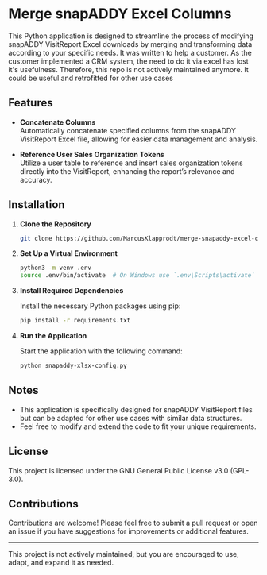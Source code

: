 # Merge snapADDY Excel Columns

This Python application is designed to streamline the process of modifying snapADDY VisitReport Excel downloads by merging and transforming data according to your specific needs.
It was written to help a customer. As the customer implemented a CRM system, the need to do it via excel has lost it's usefulness. Therefore, this repo is not actively maintained anymore. It could be useful and retrofitted for other use cases

## Features

- **Concatenate Columns**  
  Automatically concatenate specified columns from the snapADDY VisitReport Excel file, allowing for easier data management and analysis.

- **Reference User Sales Organization Tokens**  
  Utilize a user table to reference and insert sales organization tokens directly into the VisitReport, enhancing the report’s relevance and accuracy.

## Installation

1. **Clone the Repository**

   ```bash
   git clone https://github.com/MarcusKlapprodt/merge-snapaddy-excel-columns.git
   ```

2. **Set Up a Virtual Environment**

   ```bash
   python3 -m venv .env
   source .env/bin/activate  # On Windows use `.env\Scripts\activate`
   ```

3. **Install Required Dependencies**

   Install the necessary Python packages using pip:

   ```bash
   pip install -r requirements.txt
   ```

4. **Run the Application**

   Start the application with the following command:

   ```bash
   python snapaddy-xlsx-config.py
   ```

## Notes

- This application is specifically designed for snapADDY VisitReport files but can be adapted for other use cases with similar data structures.
- Feel free to modify and extend the code to fit your unique requirements.

## License

This project is licensed under the GNU General Public License v3.0 (GPL-3.0).

## Contributions

Contributions are welcome! Please feel free to submit a pull request or open an issue if you have suggestions for improvements or additional features.

---

This project is not actively maintained, but you are encouraged to use, adapt, and expand it as needed.
